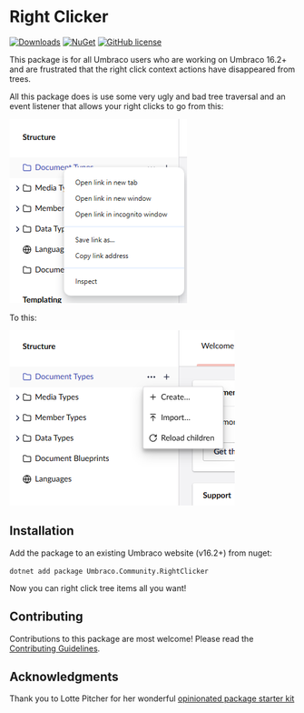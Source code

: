# Right Clicker 

[![Downloads](https://img.shields.io/nuget/dt/Umbraco.Community.RightClicker?color=cc9900)](https://www.nuget.org/packages/Umbraco.Community.RightClicker/)
[![NuGet](https://img.shields.io/nuget/vpre/Umbraco.Community.RightClicker?color=0273B3)](https://www.nuget.org/packages/Umbraco.Community.RightClicker)
[![GitHub license](https://img.shields.io/github/license/jemayn/RightClicker?color=8AB803)](../LICENSE)

This package is for all Umbraco users who are working on Umbraco 16.2+ and are frustrated that the right click context actions have disappeared from trees.

All this package does is use some very ugly and bad tree traversal and an event listener that allows your right clicks to go from this:

![Alt text](../.github/images/image.png)

To this:

![Alt text](../.github/images/image-1.png)

## Installation

Add the package to an existing Umbraco website (v16.2+) from nuget:

`dotnet add package Umbraco.Community.RightClicker`

Now you can right click tree items all you want!

## Contributing

Contributions to this package are most welcome! Please read the [Contributing Guidelines](CONTRIBUTING.md).

## Acknowledgments

Thank you to Lotte Pitcher for her wonderful [opinionated package starter kit](https://github.com/LottePitcher/opinionated-package-starter)
